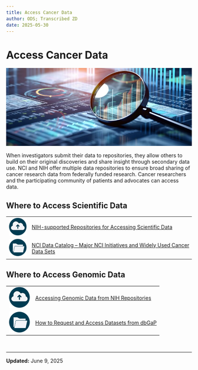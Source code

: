 ```yaml
---
title: Access Cancer Data 
author: ODS; Transcribed ZD
date: 2025-05-30
---
```


# Access Cancer Data

![Stylized image of a magnifying glass over a digital landscape of data visualizations](https://raw.githubusercontent.com/cbiit/ccdi-ods-content/dev/pages/images/stock/data_magnifying_glass_01_800x335.png)

When investigators submit their data to repositories, they allow others to build on their original discoveries and share insight through secondary data use. NCI and NIH offer multiple data repositories to ensure broad sharing of cancer research data from federally funded research. Cancer researchers and the participating community of patients and advocates can access data.

## Where to Access Scientific Data

| | |
|---|---|
| ![Data cloud icon](https://raw.githubusercontent.com/cbiit/ccdi-ods-content/dev/pages/images/icons/cloud_upload_icon.png) | [NIH-supported Repositories for Accessing Scientific Data](https://sharing.nih.gov/accessing-data/accessing-scientific-data) |
| ![Folder icon](https://raw.githubusercontent.com/cbiit/ccdi-ods-content/dev/pages/images/icons/folder_icon.png) | [NCI Data Catalog – Major NCI Initiatives and Widely Used Cancer Data Sets](https://datascience.cancer.gov/resources/nci-data-catalog) |

## Where to Access Genomic Data

| | |
|---|---|
| ![Data cloud icon](https://raw.githubusercontent.com/cbiit/ccdi-ods-content/dev/pages/images/icons/cloud_upload_icon.png) | [Accessing Genomic Data from NIH Repositories](https://sharing.nih.gov/accessing-data/accessing-genomic-data/accessing-genomic-data-from-nih-repositories) |
| ![Folder icon](https://raw.githubusercontent.com/cbiit/ccdi-ods-content/dev/pages/images/icons/folder_icon.png) | [How to Request and Access Datasets from dbGaP](https://sharing.nih.gov/accessing-data/accessing-genomic-data/how-to-request-and-access-datasets-from-dbgap) |

&nbsp;  

---

**Updated:** June 9, 2025
